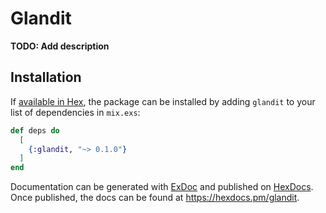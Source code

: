 # Glandit

**TODO: Add description**

## Installation

If [available in Hex](https://hex.pm/docs/publish), the package can be installed
by adding `glandit` to your list of dependencies in `mix.exs`:

```elixir
def deps do
  [
    {:glandit, "~> 0.1.0"}
  ]
end
```

Documentation can be generated with [ExDoc](https://github.com/elixir-lang/ex_doc)
and published on [HexDocs](https://hexdocs.pm). Once published, the docs can
be found at <https://hexdocs.pm/glandit>.

